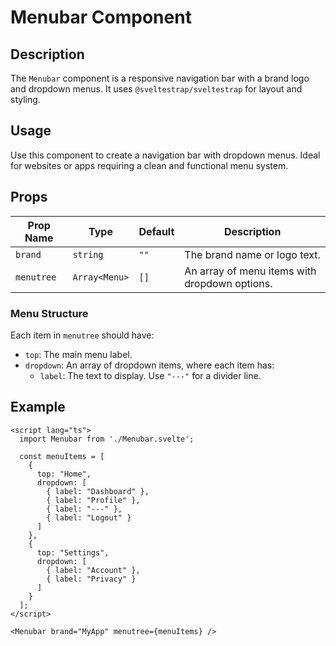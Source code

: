 # Menubar Component

## Description
The `Menubar` component is a responsive navigation bar with a brand logo and dropdown menus. It uses `@sveltestrap/sveltestrap` for layout and styling.

## Usage
Use this component to create a navigation bar with dropdown menus. Ideal for websites or apps requiring a clean and functional menu system.

## Props

| Prop Name  | Type          | Default | Description                     |
|------------|---------------|---------|---------------------------------|
| `brand`    | `string`      | `""`    | The brand name or logo text.    |
| `menutree` | `Array<Menu>` | `[]`    | An array of menu items with dropdown options. |

### Menu Structure
Each item in `menutree` should have:
- `top`: The main menu label.
- `dropdown`: An array of dropdown items, where each item has:
  - `label`: The text to display. Use `"---"` for a divider line.

## Example

```svelte
<script lang="ts">
  import Menubar from './Menubar.svelte';

  const menuItems = [
    {
      top: "Home",
      dropdown: [
        { label: "Dashboard" },
        { label: "Profile" },
        { label: "---" },
        { label: "Logout" }
      ]
    },
    {
      top: "Settings",
      dropdown: [
        { label: "Account" },
        { label: "Privacy" }
      ]
    }
  ];
</script>

<Menubar brand="MyApp" menutree={menuItems} />